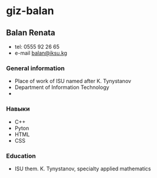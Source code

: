 # giz-balan
## Balan Renata
* tel: 0555 92 26 65
* e-mail balan@iksu.kg
### General information
* Place of work of ISU named after K. Tynystanov
* Department of Information Technology
*
### Навыки
* C++
* Pyton
* HTML
* CSS
### Education 
* ISU them. K. Tynystanov, specialty applied mathematics
